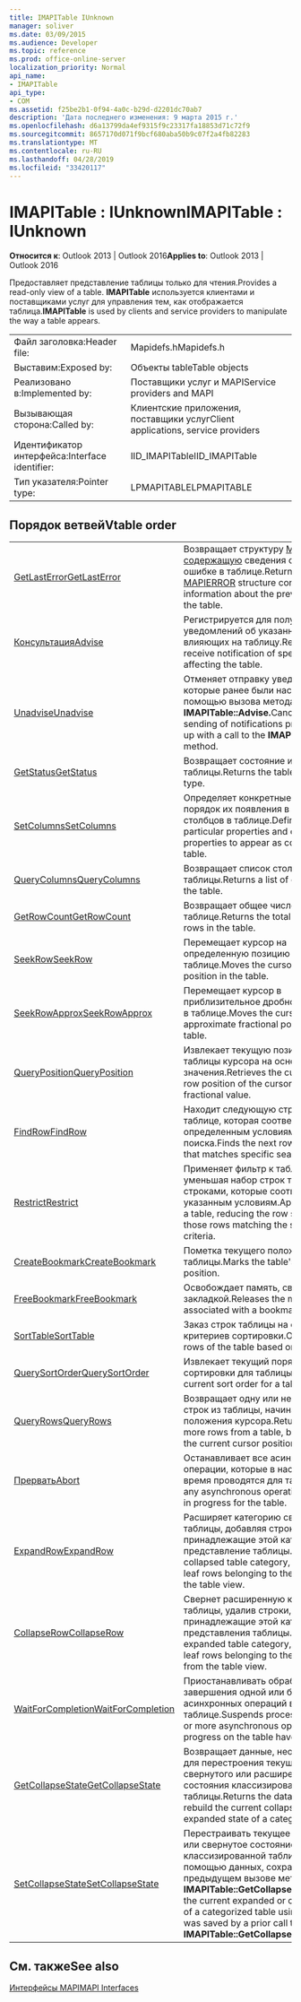 ```yaml
---
title: IMAPITable IUnknown
manager: soliver
ms.date: 03/09/2015
ms.audience: Developer
ms.topic: reference
ms.prod: office-online-server
localization_priority: Normal
api_name:
- IMAPITable
api_type:
- COM
ms.assetid: f25be2b1-0f94-4a0c-b29d-d2201dc70ab7
description: 'Дата последнего изменения: 9 марта 2015 г.'
ms.openlocfilehash: d6a13799da4ef9315f9c23317fa18853d71c72f9
ms.sourcegitcommit: 8657170d071f9bcf680aba50b9c07f2a4fb82283
ms.translationtype: MT
ms.contentlocale: ru-RU
ms.lasthandoff: 04/28/2019
ms.locfileid: "33420117"
---
```

# <a name="imapitable--iunknown"></a><span data-ttu-id="1fbf8-103">IMAPITable : IUnknown</span><span class="sxs-lookup"><span data-stu-id="1fbf8-103">IMAPITable : IUnknown</span></span>

  
  
<span data-ttu-id="1fbf8-104">**Относится к**: Outlook 2013 | Outlook 2016</span><span class="sxs-lookup"><span data-stu-id="1fbf8-104">**Applies to**: Outlook 2013 | Outlook 2016</span></span> 
  
<span data-ttu-id="1fbf8-105">Предоставляет представление таблицы только для чтения.</span><span class="sxs-lookup"><span data-stu-id="1fbf8-105">Provides a read-only view of a table.</span></span> <span data-ttu-id="1fbf8-106">**IMAPITable** используется клиентами и поставщиками услуг для управления тем, как отображается таблица.</span><span class="sxs-lookup"><span data-stu-id="1fbf8-106">**IMAPITable** is used by clients and service providers to manipulate the way a table appears.</span></span> 
  
|||
|:-----|:-----|
|<span data-ttu-id="1fbf8-107">Файл заголовка:</span><span class="sxs-lookup"><span data-stu-id="1fbf8-107">Header file:</span></span>  <br/> |<span data-ttu-id="1fbf8-108">Mapidefs.h</span><span class="sxs-lookup"><span data-stu-id="1fbf8-108">Mapidefs.h</span></span>  <br/> |
|<span data-ttu-id="1fbf8-109">Выставим:</span><span class="sxs-lookup"><span data-stu-id="1fbf8-109">Exposed by:</span></span>  <br/> |<span data-ttu-id="1fbf8-110">Объекты table</span><span class="sxs-lookup"><span data-stu-id="1fbf8-110">Table objects</span></span>  <br/> |
|<span data-ttu-id="1fbf8-111">Реализовано в:</span><span class="sxs-lookup"><span data-stu-id="1fbf8-111">Implemented by:</span></span>  <br/> |<span data-ttu-id="1fbf8-112">Поставщики услуг и MAPI</span><span class="sxs-lookup"><span data-stu-id="1fbf8-112">Service providers and MAPI</span></span>  <br/> |
|<span data-ttu-id="1fbf8-113">Вызывающая сторона:</span><span class="sxs-lookup"><span data-stu-id="1fbf8-113">Called by:</span></span>  <br/> |<span data-ttu-id="1fbf8-114">Клиентские приложения, поставщики услуг</span><span class="sxs-lookup"><span data-stu-id="1fbf8-114">Client applications, service providers</span></span>  <br/> |
|<span data-ttu-id="1fbf8-115">Идентификатор интерфейса:</span><span class="sxs-lookup"><span data-stu-id="1fbf8-115">Interface identifier:</span></span>  <br/> |<span data-ttu-id="1fbf8-116">IID_IMAPITable</span><span class="sxs-lookup"><span data-stu-id="1fbf8-116">IID_IMAPITable</span></span>  <br/> |
|<span data-ttu-id="1fbf8-117">Тип указателя:</span><span class="sxs-lookup"><span data-stu-id="1fbf8-117">Pointer type:</span></span>  <br/> |<span data-ttu-id="1fbf8-118">LPMAPITABLE</span><span class="sxs-lookup"><span data-stu-id="1fbf8-118">LPMAPITABLE</span></span>  <br/> |
   
## <a name="vtable-order"></a><span data-ttu-id="1fbf8-119">Порядок ветвей</span><span class="sxs-lookup"><span data-stu-id="1fbf8-119">Vtable order</span></span>

|||
|:-----|:-----|
|[<span data-ttu-id="1fbf8-120">GetLastError</span><span class="sxs-lookup"><span data-stu-id="1fbf8-120">GetLastError</span></span>](imapitable-getlasterror.md) <br/> |<span data-ttu-id="1fbf8-121">Возвращает структуру [MAPIERROR, содержащую](mapierror.md) сведения о предыдущей ошибке в таблице.</span><span class="sxs-lookup"><span data-stu-id="1fbf8-121">Returns a [MAPIERROR](mapierror.md) structure containing information about the previous error on the table.</span></span>  <br/> |
|[<span data-ttu-id="1fbf8-122">Консультация</span><span class="sxs-lookup"><span data-stu-id="1fbf8-122">Advise</span></span>](imapitable-advise.md) <br/> |<span data-ttu-id="1fbf8-123">Регистрируется для получения уведомлений об указанных событиях, влияющих на таблицу.</span><span class="sxs-lookup"><span data-stu-id="1fbf8-123">Registers to receive notification of specified events affecting the table.</span></span>  <br/> |
|[<span data-ttu-id="1fbf8-124">Unadvise</span><span class="sxs-lookup"><span data-stu-id="1fbf8-124">Unadvise</span></span>](imapitable-unadvise.md) <br/> |<span data-ttu-id="1fbf8-125">Отменяет отправку уведомлений, которые ранее были настроены с помощью вызова метода **IMAPITable::Advise.**</span><span class="sxs-lookup"><span data-stu-id="1fbf8-125">Cancels the sending of notifications previously set up with a call to the **IMAPITable::Advise** method.</span></span>  <br/> |
|[<span data-ttu-id="1fbf8-126">GetStatus</span><span class="sxs-lookup"><span data-stu-id="1fbf8-126">GetStatus</span></span>](imapitable-getstatus.md) <br/> |<span data-ttu-id="1fbf8-127">Возвращает состояние и тип таблицы.</span><span class="sxs-lookup"><span data-stu-id="1fbf8-127">Returns the table's status and type.</span></span>  <br/> |
|[<span data-ttu-id="1fbf8-128">SetColumns</span><span class="sxs-lookup"><span data-stu-id="1fbf8-128">SetColumns</span></span>](imapitable-setcolumns.md) <br/> |<span data-ttu-id="1fbf8-129">Определяет конкретные свойства и порядок их появления в качестве столбцов в таблице.</span><span class="sxs-lookup"><span data-stu-id="1fbf8-129">Defines the particular properties and order of properties to appear as columns in the table.</span></span>  <br/> |
|[<span data-ttu-id="1fbf8-130">QueryColumns</span><span class="sxs-lookup"><span data-stu-id="1fbf8-130">QueryColumns</span></span>](imapitable-querycolumns.md) <br/> |<span data-ttu-id="1fbf8-131">Возвращает список столбцов для таблицы.</span><span class="sxs-lookup"><span data-stu-id="1fbf8-131">Returns a list of columns for the table.</span></span>  <br/> |
|[<span data-ttu-id="1fbf8-132">GetRowCount</span><span class="sxs-lookup"><span data-stu-id="1fbf8-132">GetRowCount</span></span>](imapitable-getrowcount.md) <br/> |<span data-ttu-id="1fbf8-133">Возвращает общее число строк в таблице.</span><span class="sxs-lookup"><span data-stu-id="1fbf8-133">Returns the total number of rows in the table.</span></span>  <br/> |
|[<span data-ttu-id="1fbf8-134">SeekRow</span><span class="sxs-lookup"><span data-stu-id="1fbf8-134">SeekRow</span></span>](imapitable-seekrow.md) <br/> |<span data-ttu-id="1fbf8-135">Перемещает курсор на определенную позицию в таблице.</span><span class="sxs-lookup"><span data-stu-id="1fbf8-135">Moves the cursor to a specific position in the table.</span></span>  <br/> |
|[<span data-ttu-id="1fbf8-136">SeekRowApprox</span><span class="sxs-lookup"><span data-stu-id="1fbf8-136">SeekRowApprox</span></span>](imapitable-seekrowapprox.md) <br/> |<span data-ttu-id="1fbf8-137">Перемещает курсор в приблизительное дробное положение в таблице.</span><span class="sxs-lookup"><span data-stu-id="1fbf8-137">Moves the cursor to an approximate fractional position in the table.</span></span>  <br/> |
|[<span data-ttu-id="1fbf8-138">QueryPosition</span><span class="sxs-lookup"><span data-stu-id="1fbf8-138">QueryPosition</span></span>](imapitable-queryposition.md) <br/> |<span data-ttu-id="1fbf8-139">Извлекает текущую позицию строки таблицы курсора на основе дробного значения.</span><span class="sxs-lookup"><span data-stu-id="1fbf8-139">Retrieves the current table row position of the cursor, based on a fractional value.</span></span>  <br/> |
|[<span data-ttu-id="1fbf8-140">FindRow</span><span class="sxs-lookup"><span data-stu-id="1fbf8-140">FindRow</span></span>](imapitable-findrow.md) <br/> |<span data-ttu-id="1fbf8-141">Находит следующую строку в таблице, которая соответствует определенным условиям поиска.</span><span class="sxs-lookup"><span data-stu-id="1fbf8-141">Finds the next row in a table that matches specific search criteria.</span></span>  <br/> |
|[<span data-ttu-id="1fbf8-142">Restrict</span><span class="sxs-lookup"><span data-stu-id="1fbf8-142">Restrict</span></span>](imapitable-restrict.md) <br/> |<span data-ttu-id="1fbf8-143">Применяет фильтр к таблице, уменьшая набор строк только теми строками, которые соответствуют указанным условиям.</span><span class="sxs-lookup"><span data-stu-id="1fbf8-143">Applies a filter to a table, reducing the row set to only those rows matching the specified criteria.</span></span>  <br/> |
|[<span data-ttu-id="1fbf8-144">CreateBookmark</span><span class="sxs-lookup"><span data-stu-id="1fbf8-144">CreateBookmark</span></span>](imapitable-createbookmark.md) <br/> |<span data-ttu-id="1fbf8-145">Пометка текущего положения таблицы.</span><span class="sxs-lookup"><span data-stu-id="1fbf8-145">Marks the table's current position.</span></span>  <br/> |
|[<span data-ttu-id="1fbf8-146">FreeBookmark</span><span class="sxs-lookup"><span data-stu-id="1fbf8-146">FreeBookmark</span></span>](imapitable-freebookmark.md) <br/> |<span data-ttu-id="1fbf8-147">Освобождает память, связанную с закладкой.</span><span class="sxs-lookup"><span data-stu-id="1fbf8-147">Releases the memory associated with a bookmark.</span></span>  <br/> |
|[<span data-ttu-id="1fbf8-148">SortTable</span><span class="sxs-lookup"><span data-stu-id="1fbf8-148">SortTable</span></span>](imapitable-sorttable.md) <br/> |<span data-ttu-id="1fbf8-149">Заказ строк таблицы на основе критериев сортировки.</span><span class="sxs-lookup"><span data-stu-id="1fbf8-149">Orders the rows of the table based on sort criteria.</span></span>  <br/> |
|[<span data-ttu-id="1fbf8-150">QuerySortOrder</span><span class="sxs-lookup"><span data-stu-id="1fbf8-150">QuerySortOrder</span></span>](imapitable-querysortorder.md) <br/> |<span data-ttu-id="1fbf8-151">Извлекает текущий порядок сортировки для таблицы.</span><span class="sxs-lookup"><span data-stu-id="1fbf8-151">Retrieves the current sort order for a table.</span></span>  <br/> |
|[<span data-ttu-id="1fbf8-152">QueryRows</span><span class="sxs-lookup"><span data-stu-id="1fbf8-152">QueryRows</span></span>](imapitable-queryrows.md) <br/> |<span data-ttu-id="1fbf8-153">Возвращает одну или несколько строк из таблицы, начиная с текущего положения курсора.</span><span class="sxs-lookup"><span data-stu-id="1fbf8-153">Returns one or more rows from a table, beginning at the current cursor position.</span></span>  <br/> |
|[<span data-ttu-id="1fbf8-154">Прервать</span><span class="sxs-lookup"><span data-stu-id="1fbf8-154">Abort</span></span>](imapitable-abort.md) <br/> |<span data-ttu-id="1fbf8-155">Останавливает все асинхронные операции, которые в настоящее время проводятся для таблицы.</span><span class="sxs-lookup"><span data-stu-id="1fbf8-155">Stops any asynchronous operations currently in progress for the table.</span></span>  <br/> |
|[<span data-ttu-id="1fbf8-156">ExpandRow</span><span class="sxs-lookup"><span data-stu-id="1fbf8-156">ExpandRow</span></span>](imapitable-expandrow.md) <br/> |<span data-ttu-id="1fbf8-157">Расширяет категорию свернутой таблицы, добавляя строки, принадлежащие этой категории, в представление таблицы.</span><span class="sxs-lookup"><span data-stu-id="1fbf8-157">Expands a collapsed table category, adding the leaf rows belonging to the category to the table view.</span></span>  <br/> |
|[<span data-ttu-id="1fbf8-158">CollapseRow</span><span class="sxs-lookup"><span data-stu-id="1fbf8-158">CollapseRow</span></span>](imapitable-collapserow.md) <br/> |<span data-ttu-id="1fbf8-159">Свернет расширенную категорию таблицы, удалив строки, принадлежащие этой категории, из представления таблицы.</span><span class="sxs-lookup"><span data-stu-id="1fbf8-159">Collapses an expanded table category, removing the leaf rows belonging to the category from the table view.</span></span>  <br/> |
|[<span data-ttu-id="1fbf8-160">WaitForCompletion</span><span class="sxs-lookup"><span data-stu-id="1fbf8-160">WaitForCompletion</span></span>](imapitable-waitforcompletion.md) <br/> |<span data-ttu-id="1fbf8-161">Приостанавливать обработку до завершения одной или более асинхронных операций в таблице.</span><span class="sxs-lookup"><span data-stu-id="1fbf8-161">Suspends processing until one or more asynchronous operations in progress on the table have completed.</span></span>  <br/> |
|[<span data-ttu-id="1fbf8-162">GetCollapseState</span><span class="sxs-lookup"><span data-stu-id="1fbf8-162">GetCollapseState</span></span>](imapitable-getcollapsestate.md) <br/> |<span data-ttu-id="1fbf8-163">Возвращает данные, необходимые для перестроения текущего свернутого или расширенного состояния классизированной таблицы.</span><span class="sxs-lookup"><span data-stu-id="1fbf8-163">Returns the data necessary to rebuild the current collapsed or expanded state of a categorized table.</span></span>  <br/> |
|[<span data-ttu-id="1fbf8-164">SetCollapseState</span><span class="sxs-lookup"><span data-stu-id="1fbf8-164">SetCollapseState</span></span>](imapitable-setcollapsestate.md) <br/> |<span data-ttu-id="1fbf8-165">Перестраивать текущее расширенное или свернутое состояние классизированной таблицы с помощью данных, сохраненных при предыдущем вызове метода **IMAPITable::GetCollapseState.**</span><span class="sxs-lookup"><span data-stu-id="1fbf8-165">Rebuilds the current expanded or collapsed state of a categorized table using data that was saved by a prior call to the **IMAPITable::GetCollapseState** method.</span></span>  <br/> |
   
## <a name="see-also"></a><span data-ttu-id="1fbf8-166">См. также</span><span class="sxs-lookup"><span data-stu-id="1fbf8-166">See also</span></span>



[<span data-ttu-id="1fbf8-167">Интерфейсы MAPI</span><span class="sxs-lookup"><span data-stu-id="1fbf8-167">MAPI Interfaces</span></span>](mapi-interfaces.md)

